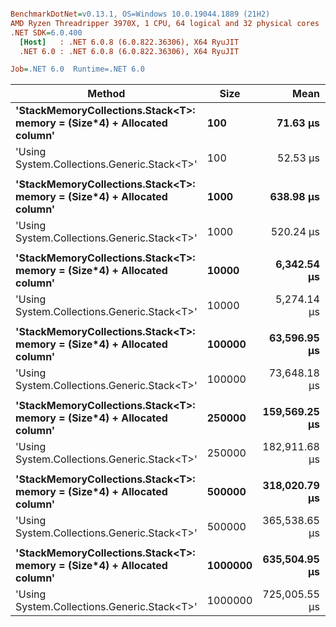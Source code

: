 ``` ini

BenchmarkDotNet=v0.13.1, OS=Windows 10.0.19044.1889 (21H2)
AMD Ryzen Threadripper 3970X, 1 CPU, 64 logical and 32 physical cores
.NET SDK=6.0.400
  [Host]   : .NET 6.0.8 (6.0.822.36306), X64 RyuJIT
  .NET 6.0 : .NET 6.0.8 (6.0.822.36306), X64 RyuJIT

Job=.NET 6.0  Runtime=.NET 6.0  

```
|                                                                  Method |    Size |          Mean |        Error |       StdDev | Ratio |       Gen 0 |       Gen 1 |       Gen 2 |     Allocated |
|------------------------------------------------------------------------ |-------- |--------------:|-------------:|-------------:|------:|------------:|------------:|------------:|--------------:|
| **&#39;StackMemoryCollections.Stack&lt;T&gt;: memory = (Size*4) + Allocated column&#39;** |     **100** |      **71.63 μs** |     **0.592 μs** |     **0.525 μs** |  **1.36** |           **-** |           **-** |           **-** |             **-** |
|                             &#39;Using System.Collections.Generic.Stack&lt;T&gt;&#39; |     100 |      52.53 μs |     0.127 μs |     0.106 μs |  1.00 |     10.8643 |           - |           - |      91,200 B |
|                                                                         |         |               |              |              |       |             |             |             |               |
| **&#39;StackMemoryCollections.Stack&lt;T&gt;: memory = (Size*4) + Allocated column&#39;** |    **1000** |     **638.98 μs** |     **4.568 μs** |     **3.814 μs** |  **1.23** |           **-** |           **-** |           **-** |           **1 B** |
|                             &#39;Using System.Collections.Generic.Stack&lt;T&gt;&#39; |    1000 |     520.24 μs |     4.454 μs |     4.166 μs |  1.00 |     96.6797 |      0.9766 |           - |     811,200 B |
|                                                                         |         |               |              |              |       |             |             |             |               |
| **&#39;StackMemoryCollections.Stack&lt;T&gt;: memory = (Size*4) + Allocated column&#39;** |   **10000** |   **6,342.54 μs** |    **54.272 μs** |    **48.111 μs** |  **1.20** |           **-** |           **-** |           **-** |          **21 B** |
|                             &#39;Using System.Collections.Generic.Stack&lt;T&gt;&#39; |   10000 |   5,274.14 μs |    26.227 μs |    24.533 μs |  1.00 |    945.3125 |    117.1875 |           - |   8,011,204 B |
|                                                                         |         |               |              |              |       |             |             |             |               |
| **&#39;StackMemoryCollections.Stack&lt;T&gt;: memory = (Size*4) + Allocated column&#39;** |  **100000** |  **63,596.95 μs** |   **168.363 μs** |   **149.249 μs** |  **0.86** |           **-** |           **-** |           **-** |          **88 B** |
|                             &#39;Using System.Collections.Generic.Stack&lt;T&gt;&#39; |  100000 |  73,648.18 μs |   911.753 μs |   852.854 μs |  1.00 |  24857.1429 |  24857.1429 |  24857.1429 |  80,020,113 B |
|                                                                         |         |               |              |              |       |             |             |             |               |
| **&#39;StackMemoryCollections.Stack&lt;T&gt;: memory = (Size*4) + Allocated column&#39;** |  **250000** | **159,569.25 μs** |   **491.859 μs** |   **436.020 μs** |  **0.87** |           **-** |           **-** |           **-** |       **1,036 B** |
|                             &#39;Using System.Collections.Generic.Stack&lt;T&gt;&#39; |  250000 | 182,911.68 μs | 2,693.506 μs | 2,519.507 μs |  1.00 |  49666.6667 |  49666.6667 |  49666.6667 | 200,029,205 B |
|                                                                         |         |               |              |              |       |             |             |             |               |
| **&#39;StackMemoryCollections.Stack&lt;T&gt;: memory = (Size*4) + Allocated column&#39;** |  **500000** | **318,020.79 μs** | **1,211.675 μs** | **1,133.401 μs** |  **0.87** |           **-** |           **-** |           **-** |         **704 B** |
|                             &#39;Using System.Collections.Generic.Stack&lt;T&gt;&#39; |  500000 | 365,538.65 μs | 5,551.763 μs | 5,193.123 μs |  1.00 |  99000.0000 |  99000.0000 |  99000.0000 | 400,044,944 B |
|                                                                         |         |               |              |              |       |             |             |             |               |
| **&#39;StackMemoryCollections.Stack&lt;T&gt;: memory = (Size*4) + Allocated column&#39;** | **1000000** | **635,504.95 μs** | **3,044.783 μs** | **2,848.092 μs** |  **0.88** |           **-** |           **-** |           **-** |       **4,248 B** |
|                             &#39;Using System.Collections.Generic.Stack&lt;T&gt;&#39; | 1000000 | 725,005.55 μs | 5,792.729 μs | 5,418.522 μs |  1.00 | 199000.0000 | 199000.0000 | 199000.0000 | 800,079,696 B |
